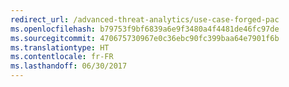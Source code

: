 ```yaml
---
redirect_url: /advanced-threat-analytics/use-case-forged-pac
ms.openlocfilehash: b79753f9bf6839a6e9f3480a4f4481de46fc97de
ms.sourcegitcommit: 470675730967e0c36ebc90fc399baa64e7901f6b
ms.translationtype: HT
ms.contentlocale: fr-FR
ms.lasthandoff: 06/30/2017
---
```

